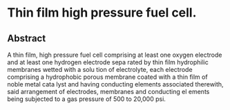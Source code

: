# Thin film high pressure fuel cell.

## Abstract
A thin film, high pressure fuel cell comprising at least one oxygen electrode and at least one hydrogen electrode sepa rated by thin film hydrophilic membranes wetted with a solu tion of electrolyte, each electrode comprising a hydrophobic porous membrane coated with a thin film of noble metal cata lyst and having conducting elements associated therewith, said arrangement of electrodes, membranes and conducting el ements being subjected to a gas pressure of 500 to 20,000 psi.